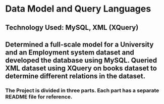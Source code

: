 # Data Model and Query Languages
## Technology Used: MySQL, XML (XQuery)
##    Determined a full-scale model for a University and an Employment system dataset and developed the database using MySQL. Queried XML dataset using XQuery on books dataset to determine different relations in the dataset. 

### The Project is divided in three parts. Each part has a separate README file for reference.
